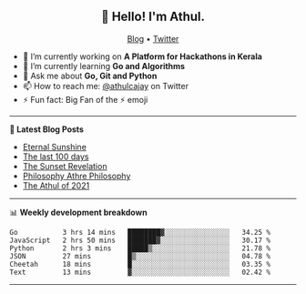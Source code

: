 <h2 align="center">👋 Hello! I'm Athul.</h2>
<p align="center">
  <a href="https://blog.athulcyriac.in">Blog</a> •
  <a href="https://twitter.com/athulcajay">Twitter</a>
</p>


- 🔭 I’m currently working on **A Platform for Hackathons in Kerala**
- 🌱 I’m currently learning **Go and Algorithms**
- 💬 Ask me about **Go, Git and Python**
- 📫 How to reach me: [@athulcajay](https://twitter.com/athulcajay) on Twitter
- ⚡ Fun fact: Big Fan of the :zap: emoji

-------

**📝 Latest Blog Posts**

<!-- BLOG-POST-LIST:START -->
- [Eternal Sunshine](https://blog.athulcyriac.in/blog/college-trip/)
- [The last 100 days](https://blog.athulcyriac.in/blog/final-year/)
- [The Sunset Revelation](https://blog.athulcyriac.in/blog/philosphy-2/)
- [Philosophy Athre Philosophy](https://blog.athulcyriac.in/blog/philosophies/)
- [The Athul of 2021](https://blog.athulcyriac.in/blog/2021-me/)
<!-- BLOG-POST-LIST:END -->

-------

📊 **Weekly development breakdown**
<!--START_SECTION:waka-->

```text
Go           3 hrs 14 mins   ████████▓░░░░░░░░░░░░░░░░   34.25 %
JavaScript   2 hrs 50 mins   ███████▓░░░░░░░░░░░░░░░░░   30.17 %
Python       2 hrs 3 mins    █████▒░░░░░░░░░░░░░░░░░░░   21.78 %
JSON         27 mins         █▒░░░░░░░░░░░░░░░░░░░░░░░   04.78 %
Cheetah      18 mins         █░░░░░░░░░░░░░░░░░░░░░░░░   03.35 %
Text         13 mins         ▓░░░░░░░░░░░░░░░░░░░░░░░░   02.42 %
```

<!--END_SECTION:waka-->

-------
